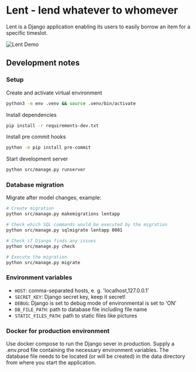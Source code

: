 # Lent - lend whatever to whomever

Lent is a Django application enabling its users to easily borrow an item for a specific timeslot.

![Lent Demo](https://github.com/leomfn/lent/assets/99895548/30fb6d83-8ed7-4c51-b66e-c4548fa90381)

## Development notes

### Setup

Create and activate virtual environment
```sh
python3 -m env .venv && source .venv/bin/activate
```

Install dependencies
```sh
pip install -r requirements-dev.txt
```

Install pre commit hooks
```sh
python -m pip install pre-commit
```

Start development server
```sh
python src/manage.py runserver
```

### Database migration

Migrate after model changes, example:
```sh
# Create migration
python src/manage.py makemigrations lentapp

# Check which SQL commands would be executed by the migration
python src/manage.py sqlmigrate lentapp 0001

# Check if Django finds any issues
python src/manage.py check

# Execute the migration
python src/manage.py migrate
```

### Environment variables

* `HOST`: comma-separated hosts, e. g. 'localhost,127.0.0.1'
* `SECRET_KEY`: Django secret key, keep it secret!
* `DEBUG`: Django is set to debug mode of environmental is set to 'ON'
* `DB_FILE_PATH`: path to database file including file name
* `STATIC_FILES_PATH`: path to static files like pictures

### Docker for production environment

Use docker compose to run the Django sever in production. Supply a .env.prod file containing the necessary environment variables. The database file needs to be located (or will be created) in the data directory from where you start the application.
